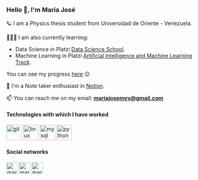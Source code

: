 <h3 align="left">Hello 👋, I'm María José</h3>

🪐 I am a Physics thesis student from Universidad de Oriente - Venezuela.

 👩🏻‍💻 I am also currently learning:
 - Data Science in Platzi [Data Science School](https://platzi.com/datos/).
 - Machine Learning in Platzi [Artificial Intelligence and Machine Learning Track](https://platzi.com/datos/).
 
 You can see my progress [here](https://platzi.com/@mariajosemv/) 😉
 
 📝 I'm a Note taker enthusiast in [Notion](https://www.notion.so/mariajosemv/Class-notes-4e2a3dfe40e643ba8f148b95eb597a0b).
  
 📫 You can reach me on my email: **mariajosemvv@gmail.com**
 
<div align="left">
<h4 align="left">Technologies with which I have worked</h4>

<p align="left"><img src="https://www.vectorlogo.zone/logos/git-scm/git-scm-icon.svg" alt="git" width="40" height="40"/> <img src="https://devicons.github.io/devicon/devicon.git/icons/linux/linux-original.svg" alt="linux" width="40" height="40"/> <img src="https://devicons.github.io/devicon/devicon.git/icons/mysql/mysql-original-wordmark.svg" alt="mysql" width="40" height="40"/> <img src="https://devicons.github.io/devicon/devicon.git/icons/python/python-original.svg" alt="python" width="40" height="40"/></p>

<h4 align="left"> Social networks </h4>

<p align="left">
<a href="https://twitter.com/mariajosemvv" target="blank"><img align="left" src="https://cdn.jsdelivr.net/npm/simple-icons@3.0.1/icons/twitter.svg" alt="mariajosemvv" height="30" width="30" /></a>
<a href="https://linkedin.com/in/mariajosemv" target="blank"><img align="left" src="https://cdn.jsdelivr.net/npm/simple-icons@3.0.1/icons/linkedin.svg" alt="mariajosemv" height="30" width="30" /></a>
<a href="https://instagram.com/mariajosemvv" target="blank"><img align="left" src="https://cdn.jsdelivr.net/npm/simple-icons@3.0.1/icons/instagram.svg" alt="mariajosemvv" height="30" width="30" /></a>
</p>
